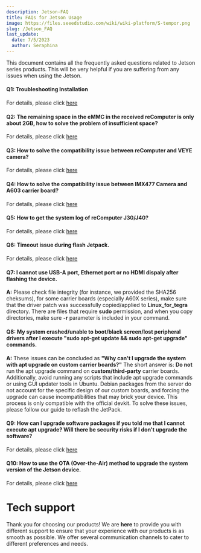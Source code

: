 ```yaml
---
description: Jetson-FAQ
title: FAQs for Jetson Usage
image: https://files.seeedstudio.com/wiki/wiki-platform/S-tempor.png
slug: /Jetson_FAQ
last_update:
  date: 7/5/2023
  author: Seraphina
---
```



This document contains all the frequently asked questions related to Jetson series products. This will be very helpful if you are suffering from any issues when using the Jetson.

#### Q1: Troubleshooting Installation

For details, please click [here](/Troubleshooting_Installation)

#### Q2: The remaining space in the eMMC in the received reComputer is only about 2GB, how to solve the problem of insufficient space?

For details, please click [here](/solution_of_insufficient_space)

#### Q3: How to solve the compatibility issue between reComputer and VEYE camera?

For details, please click [here](/Solution_for_the_Compatibility_Issue_between_reComputer_and_VEYE_Camera)

#### Q4: How to solve the compatibility issue between IMX477 Camera and A603 carrier board?

For details, please click [here](/Use_IMX477_Camera_with_A603_Jetson_Carrier_Board)

#### Q5: How to get the system log of reComputer J30/J40?

For details, please click [here](/get_the_system_log_of_recomputer_j30_and_j40)

#### Q6: Timeout issue during flash Jetpack.

For details, please click [here](/usb_timeout_during_flash)

#### Q7: I cannot use USB-A port, Ethernet port or no HDMI dispaly after flashing the device.
**A:** Please check file integrity (for instance, we provided the SHA256 cheksums), for some carrier boards (especially A60X series), make sure that the driver patch was successfully copied/applied to **Linux_for_tegra** directory. There are files that require **sudo** permission, and when you copy directories, make sure **-r** parameter is included in your command.

#### Q8: My system crashed/unable to boot/black screen/lost peripheral drivers after I execute "sudo apt-get update && sudo apt-get upgrade" commands.
**A:** These issues can be concluded as **"Why can't I upgrade the system with apt upgrade on custom carrier boards?"** The short answer is: **Do not** run the apt upgrade command on **custom/third-party** carrier boards. Additionally, avoid running any scripts that include apt upgrade commands or using GUI updater tools in Ubuntu. Debian packages from the server do not account for the specific design of our custom boards, and forcing the upgrade can cause incompatibilities that may brick your device. This process is only compatible with the official devkit. To solve these issues, please follow our guide to reflash the JetPack.

#### Q9: How can I upgrade software packages if you told me that I cannot execute apt upgrade? Will there be security risks if I don't upgrade the software?

For details, please click [here](/upgrade_software_packages_for_jetson)

#### Q10: How to use the OTA (Over-the-Air) method to upgrade the system version of the Jetson device.

For details, please click [here](/updating_jetpack_with_ota)



# Tech support

Thank you for choosing our products! We are **here** to provide you with different support to ensure that your experience with our products is as smooth as possible. We offer several communication channels to cater to different preferences and needs.

<div class="button_tech_support_container">
<a href="https://forum.seeedstudio.com/" class="button_forum"></a>
<a href="https://www.seeedstudio.com/contacts" class="button_email"></a>
</div>

<div class="button_tech_support_container">
<a href="https://discord.gg/eWkprNDMU7" class="button_discord"></a>
<a href="https://github.com/Seeed-Studio/wiki-documents/discussions/69" class="button_discussion"></a>
</div>
